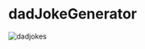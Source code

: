 # dadJokeGenerator



![dadjokes](https://user-images.githubusercontent.com/96155936/180059448-65f1082b-4f9e-4d81-9277-266df59f534f.PNG)
